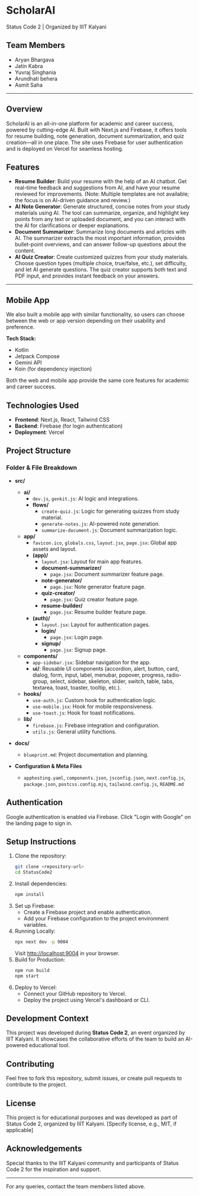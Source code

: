 
# ScholarAI

Status Code 2 | Organized by IIIT Kalyani

## Team Members
- Aryan Bhargava
- Jatin Kabra
- Yuvraj Singhania
- Arundhati behera
- Asmit Saha

---

## Overview
ScholarAI is an all-in-one platform for academic and career success, powered by cutting-edge AI. Built with Next.js and Firebase, it offers tools for resume building, note generation, document summarization, and quiz creation—all in one place. The site uses Firebase for user authentication and is deployed on Vercel for seamless hosting.



## Features
- **Resume Builder**: Build your resume with the help of an AI chatbot. Get real-time feedback and suggestions from AI, and have your resume reviewed for improvements. (Note: Multiple templates are not available; the focus is on AI-driven guidance and review.)
- **AI Note Generator**: Generate structured, concise notes from your study materials using AI. The tool can summarize, organize, and highlight key points from any text or uploaded document, and you can interact with the AI for clarifications or deeper explanations.
- **Document Summarizer**: Summarize long documents and articles with AI. The summarizer extracts the most important information, provides bullet-point overviews, and can answer follow-up questions about the content.
- **AI Quiz Creator**: Create customized quizzes from your study materials. Choose question types (multiple choice, true/false, etc.), set difficulty, and let AI generate questions. The quiz creator supports both text and PDF input, and provides instant feedback on your answers.

---

## Mobile App
We also built a mobile app with similar functionality, so users can choose between the web or app version depending on their usability and preference.

**Tech Stack:**
- Kotlin
- Jetpack Compose
- Gemini API
- Koin (for dependency injection)

Both the web and mobile app provide the same core features for academic and career success.

## Technologies Used
- **Frontend**: Next.js, React, Tailwind CSS
- **Backend**: Firebase (for login authentication)
- **Deployment**: Vercel

## Project Structure

### Folder & File Breakdown

- **src/**
	- **ai/**
		- `dev.js`, `genkit.js`: AI logic and integrations.
		- **flows/**
			- `create-quiz.js`: Logic for generating quizzes from study material.
			- `generate-notes.js`: AI-powered note generation.
			- `summarize-document.js`: Document summarization logic.
	- **app/**
		- `favicon.ico`, `globals.css`, `layout.jsx`, `page.jsx`: Global app assets and layout.
		- **(app)/**
			- `layout.jsx`: Layout for main app features.
			- **document-summarizer/**
				- `page.jsx`: Document summarizer feature page.
			- **note-generator/**
				- `page.jsx`: Note generator feature page.
			- **quiz-creator/**
				- `page.jsx`: Quiz creator feature page.
			- **resume-builder/**
				- `page.jsx`: Resume builder feature page.
		- **(auth)/**
			- `layout.jsx`: Layout for authentication pages.
			- **login/**
				- `page.jsx`: Login page.
			- **signup/**
				- `page.jsx`: Signup page.
	- **components/**
		- `app-sidebar.jsx`: Sidebar navigation for the app.
		- **ui/**: Reusable UI components (accordion, alert, button, card, dialog, form, input, label, menubar, popover, progress, radio-group, select, sidebar, skeleton, slider, switch, table, tabs, textarea, toast, toaster, tooltip, etc.).
	- **hooks/**
		- `use-auth.js`: Custom hook for authentication logic.
		- `use-mobile.jsx`: Hook for mobile responsiveness.
		- `use-toast.js`: Hook for toast notifications.
	- **lib/**
		- `firebase.js`: Firebase integration and configuration.
		- `utils.js`: General utility functions.

- **docs/**
	- `blueprint.md`: Project documentation and planning.

- **Configuration & Meta Files**
	- `apphosting.yaml`, `components.json`, `jsconfig.json`, `next.config.js`, `package.json`, `postcss.config.mjs`, `tailwind.config.js`, `README.md`

## Authentication
Google authentication is enabled via Firebase. Click "Login with Google" on the landing page to sign in.

## Setup Instructions
1. Clone the repository:
	```sh
	git clone <repository-url>
	cd StatusCode2
	```
2. Install dependencies:
	```sh
	npm install
	```
3. Set up Firebase:
	- Create a Firebase project and enable authentication.
	- Add your Firebase configuration to the project environment variables.
4. Running Locally:
	```sh
	npx next dev -p 9004
	```
	Visit [http://localhost:9004](http://localhost:9004) in your browser.
5. Build for Production:
	```sh
	npm run build
	npm start
	```
6. Deploy to Vercel:
	- Connect your GitHub repository to Vercel.
	- Deploy the project using Vercel's dashboard or CLI.

## Development Context
This project was developed during **Status Code 2**, an event organized by IIIT Kalyani. It showcases the collaborative efforts of the team to build an AI-powered educational tool.

## Contributing
Feel free to fork this repository, submit issues, or create pull requests to contribute to the project.

## License
This project is for educational purposes and was developed as part of Status Code 2, organized by IIIT Kalyani.
[Specify license, e.g., MIT, if applicable]

## Acknowledgements
Special thanks to the IIIT Kalyani community and participants of Status Code 2 for the inspiration and support.

---

For any queries, contact the team members listed above.

